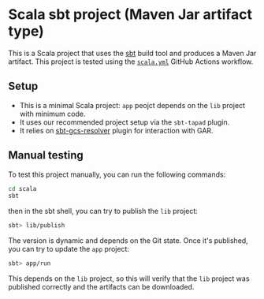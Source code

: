 # Scala sbt project (Maven Jar artifact type)

This is a Scala project that uses the [sbt](https://www.scala-sbt.org/) build tool and produces a Maven Jar artifact.
This project is tested using the [`scala.yml`](.github/workflows/scala.yml) GitHub Actions workflow.

## Setup

- This is a minimal Scala project: `app` peojct depends on the `lib` project with minimum code.
- It uses our recommended project setup via the `sbt-tapad` plugin.
- It relies on [sbt-gcs-resolver](https://github.com/abdolence/sbt-gcs-resolver) plugin for interaction with GAR.

## Manual testing

To test this project manually, you can run the following commands:

```bash
cd scala
sbt
```

then in the sbt shell, you can try to publish the `lib` project:

```bash
sbt> lib/publish
```

The version is dynamic and depends on the Git state. Once it's published, you can try to update the `app` project:

```bash
sbt> app/run
```

This depends on the `lib` project, so this will verify that the `lib` project was published correctly and the artifacts can be downloaded.